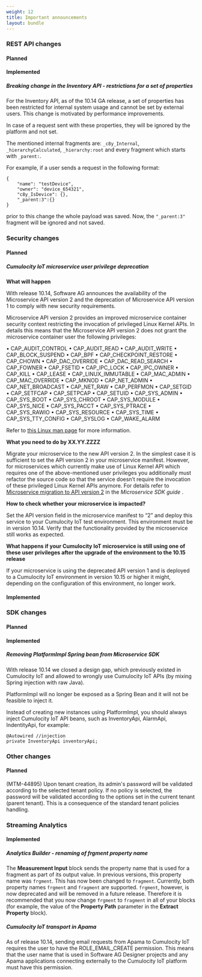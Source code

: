 ```yaml
---
weight: 12
title: Important announcements
layout: bundle
---
```


### REST API changes

#### Planned

#### Implemented

##### Breaking change in the Inventory API - restrictions for a set of properties

For the Inventory API, as of the 10.14 GA release, a set of properties has been restricted for internal system usage and cannot be set by external users. This change is motivated by performance improvements.

In case of a request sent with these properties, they will be ignored by the platform and not set.

The mentioned internal fragments are: `_c8y_Internal`, `_hierarchyCalculated`, `_hierarchy:root` and every fragment which starts with `_parent:`.

For example, if a user sends a request in the following format:

```
{
	"name": "testDevice",
    "owner": "device_654321",
    "c8y_IsDevice": {},
    "_parent:3":{}
}
```

prior to this change the whole payload was saved. Now, the `"_parent:3"` fragment will be ignored and not saved.


### Security changes

#### Planned

##### Cumulocity IoT microservice user privilege deprecation

**What will happen**

With release 10.14, Software AG announces the availability of the Microservice API version 2 and the deprecation of Microservice API version 1 to comply with new security requirements.

Microservice API version 2 provides an improved microservice container security context restricting the invocation of privileged Linux Kernel APIs.  In details this means that the Microservice API version 2 does not grant the microservice container user the following privileges:

•	CAP_AUDIT_CONTROL
•	CAP_AUDIT_READ
•	CAP_AUDIT_WRITE
•	CAP_BLOCK_SUSPEND
•	CAP_BPF
•	CAP_CHECKPOINT_RESTORE
•	CAP_CHOWN
•	CAP_DAC_OVERRIDE
•	CAP_DAC_READ_SEARCH
•	CAP_FOWNER
•	CAP_FSETID
•	CAP_IPC_LOCK
•	CAP_IPC_OWNER
•	CAP_KILL
•	CAP_LEASE
•	CAP_LINUX_IMMUTABLE
•	CAP_MAC_ADMIN
•	CAP_MAC_OVERRIDE
•	CAP_MKNOD
•	CAP_NET_ADMIN
•	CAP_NET_BROADCAST
•	CAP_NET_RAW
•	CAP_PERFMON
•	CAP_SETGID
•	CAP_SETFCAP
•	CAP_SETPCAP
•	CAP_SETUID
•	CAP_SYS_ADMIN
•	CAP_SYS_BOOT
•	CAP_SYS_CHROOT
•	CAP_SYS_MODULE
•	CAP_SYS_NICE
•	CAP_SYS_PACCT
•	CAP_SYS_PTRACE
•	CAP_SYS_RAWIO
•	CAP_SYS_RESOURCE
•	CAP_SYS_TIME
•	CAP_SYS_TTY_CONFIG
•	CAP_SYSLOG
•	CAP_WAKE_ALARM

Refer to [this Linux man page](https://man7.org/linux/man-pages/man7/capabilities.7.html) for more information.

**What you need to do by XX.YY.ZZZZ**

Migrate your microservice to the new API version 2. In the simplest case it is sufficient to set the API version 2 in your microservice manifest. However, for microservices which currently make use of Linux Kernel API which requires one of the above-mentioned user privileges you additionally must refactor the source code so that the service doesn’t require the invocation of these privileged Linux Kernel APIs anymore. For details refer to [Microservice migration to API version 2](https:/cumulocity.com/guides/10.14.0//microservice-sdk/concept/migration) in the <i>Microservice SDK guide </i>.

**How to check whether your microservice is impacted?**

Set the API version field in the microservice manifest to “2” and deploy this service to your Cumulocity IoT test environment. This environment must be in version 10.14. Verify that the functionality provided by the microservice still works as expected.

**What happens if your Cumulocity IoT microservice is still using one of these user privileges after the upgrade of the environment to the 10.15 release**

If your microservice is using the deprecated API version 1 and is deployed to a Cumulocity IoT environment in version 10.15 or higher it might, depending on the configuration of this environment, no longer work.


#### Implemented



### SDK changes

#### Planned

#### Implemented

##### Removing PlatformImpl Spring bean from Microservice SDK

With release 10.14 we closed a design gap, which previously existed in Cumulocity IoT and allowed to wrongly use Cumulocity IoT APIs (by mixing Spring injection with raw Java).

PlatformImpl will no longer be exposed as a Spring Bean and it will not be feasible to inject it.

Instead of creating new instances using PlatformImpl, you should always inject Cumulocity IoT API beans, such as InventoryApi, AlarmApi, IndentityApi, for example:

```
@Autowired //injection
private InventoryApi inventoryApi;
```

### Other changes


#### Planned

(MTM-44895)
Upon tenant creation, its admin's password will be validated according to the selected tenant policy. If no policy is selected, the password will be validated according to the options set in the current tenant (parent tenant). This is a consequence of the standard tenant policies handling.


### Streaming Analytics

#### Implemented

##### Analytics Builder - renaming of frgment property name

The **Measurement Input** block sends the property name that is used for a fragment as part of its output value.
In previous versions, this property name was `frgment`. This has now been changed to `fragment`.
Currently, both property names `frgment` and `fragment` are supported.
`frgment`, however, is now deprecated and will be removed in a future release.
Therefore it is recommended that you now change `frgment` to `fragment` in all of your blocks
(for example, the value of the **Property Path** parameter in the **Extract Property** block).

##### Cumulocity IoT transport in Apama

As of release 10.14, sending email requests from Apama to Cumulocity IoT requires the user to have the ROLE_EMAIL_CREATE permission.
This means that the user name that is used in Software AG Designer projects and any Apama applications connecting externally to the Cumulocity IoT platform must have this permission.
